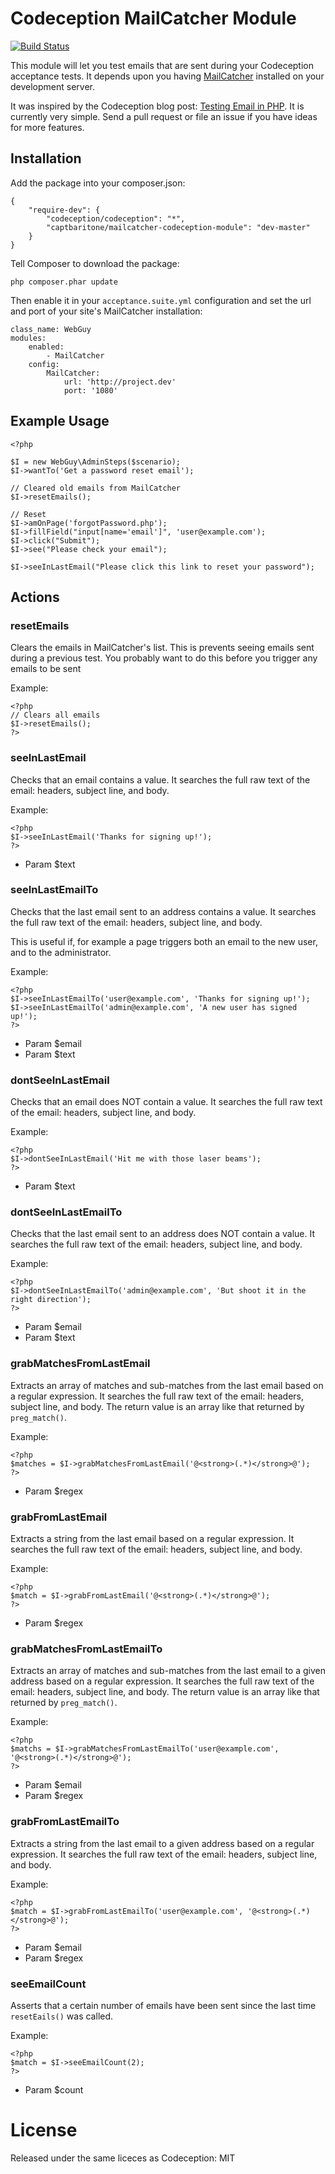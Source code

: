 # Codeception MailCatcher Module

[![Build Status](https://travis-ci.org/captbaritone/codeception-mailcatcher-module.svg)](https://travis-ci.org/captbaritone/codeception-mailcatcher-module)

This module will let you test emails that are sent during your Codeception
acceptance tests. It depends upon you having
[MailCatcher](http://mailcatcher.me/) installed on your development server.

It was inspired by the Codeception blog post: [Testing Email in
PHP](http://codeception.com/12-15-2013/testing-emails-in-php). It is currently
very simple. Send a pull request or file an issue if you have ideas for more
features.

## Installation

Add the package into your composer.json:

    {
        "require-dev": {
            "codeception/codeception": "*",
            "captbaritone/mailcatcher-codeception-module": "dev-master"
        }
    }

Tell Composer to download the package:

    php composer.phar update

Then enable it in your `acceptance.suite.yml` configuration and set the url and
port of your site's MailCatcher installation:

    class_name: WebGuy
    modules:
        enabled:
            - MailCatcher
        config:
            MailCatcher:
                url: 'http://project.dev'
                port: '1080'

## Example Usage

    <?php

    $I = new WebGuy\AdminSteps($scenario);
    $I->wantTo('Get a password reset email');

    // Cleared old emails from MailCatcher
    $I->resetEmails();

    // Reset 
    $I->amOnPage('forgotPassword.php');
    $I->fillField("input[name='email']", 'user@example.com');
    $I->click("Submit");
    $I->see("Please check your email");

    $I->seeInLastEmail("Please click this link to reset your password");

## Actions

### resetEmails

Clears the emails in MailCatcher's list. This is prevents seeing emails sent
during a previous test. You probably want to do this before you trigger any
emails to be sent

Example:

    <?php
    // Clears all emails
    $I->resetEmails();
    ?>

### seeInLastEmail

Checks that an email contains a value. It searches the full raw text of the
email: headers, subject line, and body.

Example:

    <?php
    $I->seeInLastEmail('Thanks for signing up!');
    ?>

* Param $text

### seeInLastEmailTo

Checks that the last email sent to an address contains a value. It searches the
full raw text of the email: headers, subject line, and body.

This is useful if, for example a page triggers both an email to the new user,
and to the administrator.

Example:

    <?php
    $I->seeInLastEmailTo('user@example.com', 'Thanks for signing up!');
    $I->seeInLastEmailTo('admin@example.com', 'A new user has signed up!');
    ?>

* Param $email
* Param $text

### dontSeeInLastEmail

Checks that an email does NOT contain a value. It searches the full raw text of the
email: headers, subject line, and body.

Example:

    <?php
    $I->dontSeeInLastEmail('Hit me with those laser beams');
    ?>

* Param $text

### dontSeeInLastEmailTo

Checks that the last email sent to an address does NOT contain a value. It searches the
full raw text of the email: headers, subject line, and body.

Example:

    <?php
    $I->dontSeeInLastEmailTo('admin@example.com', 'But shoot it in the right direction');
    ?>

* Param $email
* Param $text

### grabMatchesFromLastEmail

Extracts an array of matches and sub-matches from the last email based on
a regular expression. It searches the full raw text of the email: headers,
subject line, and body. The return value is an array like that returned by
`preg_match()`.

Example:

    <?php
    $matches = $I->grabMatchesFromLastEmail('@<strong>(.*)</strong>@');
    ?>

* Param $regex

### grabFromLastEmail

Extracts a string from the last email based on a regular expression.
It searches the full raw text of the email: headers, subject line, and body.

Example:

    <?php
    $match = $I->grabFromLastEmail('@<strong>(.*)</strong>@');
    ?>

* Param $regex

### grabMatchesFromLastEmailTo

Extracts an array of matches and sub-matches from the last email to a given
address based on a regular expression. It searches the full raw text of the
email: headers, subject line, and body. The return value is an array like that
returned by `preg_match()`.

Example:

    <?php
    $matchs = $I->grabMatchesFromLastEmailTo('user@example.com', '@<strong>(.*)</strong>@');
    ?>

* Param $email
* Param $regex

### grabFromLastEmailTo

Extracts a string from the last email to a given address based on a regular
expression.  It searches the full raw text of the email: headers, subject
line, and body.

Example:

    <?php
    $match = $I->grabFromLastEmailTo('user@example.com', '@<strong>(.*)</strong>@');
    ?>

* Param $email
* Param $regex

### seeEmailCount

Asserts that a certain number of emails have been sent since the last time
`resetEails()` was called.

Example:

    <?php
    $match = $I->seeEmailCount(2);
    ?>

* Param $count

# License

Released under the same liceces as Codeception: MIT
